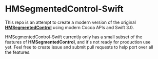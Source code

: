 # HMSegmentedControl-Swift

This repo is an attempt to create a modern version of the original [**HMSegmentedControl**](https://github.com/HeshamMegid/HMSegmentedControl) using modern Cocoa APIs and Swift 3.0.

HMSegmentedControl-Swift currently only has a small subset of the features of **HMSegmentedControl**, and it's not ready for production use yet. Feel free to create issue and submit pull requests to help port over all the features.
